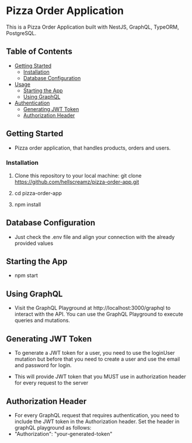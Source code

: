 # Pizza Order Application

This is a Pizza Order Application built with NestJS, GraphQL, TypeORM, PostgreSQL.

## Table of Contents

- [Getting Started](#getting-started)
  - [Installation](#installation)
  - [Database Configuration](#database-configuration)
- [Usage](#usage)
  - [Starting the App](#starting-the-app)
  - [Using GraphQL](#using-graphql)
- [Authentication](#authentication)
  - [Generating JWT Token](#generating-jwt-token)
  - [Authorization Header](#authorization-header)

## Getting Started
- Pizza order application, that handles products, orders and users.
### Installation

1. Clone this repository to your local machine:
   git clone https://github.com/hellscreamz/pizza-order-app.git

2. cd pizza-order-app

3. npm install

## Database Configuration

- Just check the .env file and align your connection with the already provided values

## Starting the App

- npm start

## Using GraphQL

- Visit the GraphQL Playground at http://localhost:3000/graphql to interact with the API. You can use the GraphQL Playground to execute queries and mutations.

## Generating JWT Token

- To generate a JWT token for a user, you need to use the loginUser mutation but before that you need to create a user and use the email and password for login.

- This will provide JWT token that you MUST use in authorization header for every request to the server

## Authorization Header

- For every GraphQL request that requires authentication, you need to include the JWT token in the Authorization header. Set the header in graphQL playground as follows:
- "Authorization": "your-generated-token"


